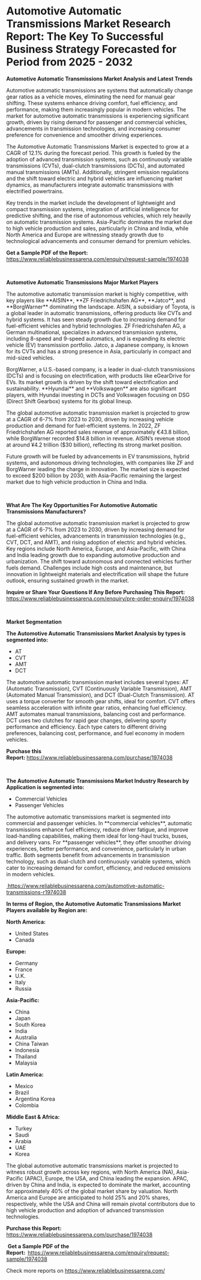 <p><h1>Automotive Automatic Transmissions Market Research Report: The Key To Successful Business Strategy Forecasted for Period from 2025 - 2032</h1></p><p><strong>Automotive Automatic Transmissions Market Analysis and Latest Trends</strong></p>
<p><p>Automotive automatic transmissions are systems that automatically change gear ratios as a vehicle moves, eliminating the need for manual gear shifting. These systems enhance driving comfort, fuel efficiency, and performance, making them increasingly popular in modern vehicles. The market for automotive automatic transmissions is experiencing significant growth, driven by rising demand for passenger and commercial vehicles, advancements in transmission technologies, and increasing consumer preference for convenience and smoother driving experiences.</p><p>The Automotive Automatic Transmissions Market is expected to grow at a CAGR of 12.1% during the forecast period. This growth is fueled by the adoption of advanced transmission systems, such as continuously variable transmissions (CVTs), dual-clutch transmissions (DCTs), and automated manual transmissions (AMTs). Additionally, stringent emission regulations and the shift toward electric and hybrid vehicles are influencing market dynamics, as manufacturers integrate automatic transmissions with electrified powertrains.</p><p>Key trends in the market include the development of lightweight and compact transmission systems, integration of artificial intelligence for predictive shifting, and the rise of autonomous vehicles, which rely heavily on automatic transmission systems. Asia-Pacific dominates the market due to high vehicle production and sales, particularly in China and India, while North America and Europe are witnessing steady growth due to technological advancements and consumer demand for premium vehicles.</p></p>
<p><strong>Get a Sample PDF of the Report:&nbsp;</strong> <a href="https://www.reliablebusinessarena.com/enquiry/request-sample/1974038?utm_campaign=1892&utm_medium=2&utm_source=Github&utm_content=ia&utm_term=23012025&utm_id=automotive-automatic-transmissions">https://www.reliablebusinessarena.com/enquiry/request-sample/1974038</a></p>
<p>&nbsp;</p>
<p><strong>Automotive Automatic Transmissions Major Market Players</strong></p>
<p><p>The automotive automatic transmission market is highly competitive, with key players like **AISIN**, **ZF Friedrichshafen AG**, **Jatco**, and **BorgWarner** dominating the landscape. AISIN, a subsidiary of Toyota, is a global leader in automatic transmissions, offering products like CVTs and hybrid systems. It has seen steady growth due to increasing demand for fuel-efficient vehicles and hybrid technologies. ZF Friedrichshafen AG, a German multinational, specializes in advanced transmission systems, including 8-speed and 9-speed automatics, and is expanding its electric vehicle (EV) transmission portfolio. Jatco, a Japanese company, is known for its CVTs and has a strong presence in Asia, particularly in compact and mid-sized vehicles.</p><p>BorgWarner, a U.S.-based company, is a leader in dual-clutch transmissions (DCTs) and is focusing on electrification, with products like eGearDrive for EVs. Its market growth is driven by the shift toward electrification and sustainability. **Hyundai** and **Volkswagen** are also significant players, with Hyundai investing in DCTs and Volkswagen focusing on DSG (Direct Shift Gearbox) systems for its global lineup.</p><p>The global automotive automatic transmission market is projected to grow at a CAGR of 6-7% from 2023 to 2030, driven by increasing vehicle production and demand for fuel-efficient systems. In 2022, ZF Friedrichshafen AG reported sales revenue of approximately €43.8 billion, while BorgWarner recorded $14.8 billion in revenue. AISIN’s revenue stood at around ¥4.2 trillion ($30 billion), reflecting its strong market position.</p><p>Future growth will be fueled by advancements in EV transmissions, hybrid systems, and autonomous driving technologies, with companies like ZF and BorgWarner leading the charge in innovation. The market size is expected to exceed $200 billion by 2030, with Asia-Pacific remaining the largest market due to high vehicle production in China and India.</p></p>
<p>&nbsp;</p>
<p><strong>What Are The Key Opportunities For Automotive Automatic Transmissions Manufacturers?</strong></p>
<p><p>The global automotive automatic transmission market is projected to grow at a CAGR of 6-7% from 2023 to 2030, driven by increasing demand for fuel-efficient vehicles, advancements in transmission technologies (e.g., CVT, DCT, and AMT), and rising adoption of electric and hybrid vehicles. Key regions include North America, Europe, and Asia-Pacific, with China and India leading growth due to expanding automotive production and urbanization. The shift toward autonomous and connected vehicles further fuels demand. Challenges include high costs and maintenance, but innovation in lightweight materials and electrification will shape the future outlook, ensuring sustained growth in the market.</p></p>
<p><strong>Inquire or Share Your Questions If Any Before Purchasing This Report:</strong> <a href="https://www.reliablebusinessarena.com/enquiry/pre-order-enquiry/1974038?utm_campaign=1892&utm_medium=2&utm_source=Github&utm_content=ia&utm_term=23012025&utm_id=automotive-automatic-transmissions">https://www.reliablebusinessarena.com/enquiry/pre-order-enquiry/1974038</a></p>
<p>&nbsp;</p>
<p><strong>Market Segmentation</strong></p>
<p><strong>The Automotive Automatic Transmissions Market Analysis by types is segmented into:</strong></p>
<p><ul><li>AT</li><li>CVT</li><li>AMT</li><li>DCT</li></ul></p>
<p><p>The automotive automatic transmission market includes several types: AT (Automatic Transmission), CVT (Continuously Variable Transmission), AMT (Automated Manual Transmission), and DCT (Dual-Clutch Transmission). AT uses a torque converter for smooth gear shifts, ideal for comfort. CVT offers seamless acceleration with infinite gear ratios, enhancing fuel efficiency. AMT automates manual transmissions, balancing cost and performance. DCT uses two clutches for rapid gear changes, delivering sporty performance and efficiency. Each type caters to different driving preferences, balancing cost, performance, and fuel economy in modern vehicles.</p></p>
<p><strong>Purchase this Report:&nbsp;</strong><a href="https://www.reliablebusinessarena.com/purchase/1974038?utm_campaign=1892&utm_medium=2&utm_source=Github&utm_content=ia&utm_term=23012025&utm_id=automotive-automatic-transmissions">https://www.reliablebusinessarena.com/purchase/1974038</a></p>
<p>&nbsp;</p>
<p><strong>The Automotive Automatic Transmissions Market Industry Research by Application is segmented into:</strong></p>
<p><ul><li>Commercial Vehicles</li><li>Passenger Vehicles</li></ul></p>
<p><p>The automotive automatic transmissions market is segmented into commercial and passenger vehicles. In **commercial vehicles**, automatic transmissions enhance fuel efficiency, reduce driver fatigue, and improve load-handling capabilities, making them ideal for long-haul trucks, buses, and delivery vans. For **passenger vehicles**, they offer smoother driving experiences, better performance, and convenience, particularly in urban traffic. Both segments benefit from advancements in transmission technology, such as dual-clutch and continuously variable systems, which cater to increasing demand for comfort, efficiency, and reduced emissions in modern vehicles.</p></p>
<p><a href="https://www.reliablebusinessarena.com/automotive-automatic-transmissions-r1974038?utm_campaign=1892&utm_medium=2&utm_source=Github&utm_content=ia&utm_term=23012025&utm_id=automotive-automatic-transmissions">&nbsp;https://www.reliablebusinessarena.com/automotive-automatic-transmissions-r1974038</a></p>
<p><strong>In terms of Region, the Automotive Automatic Transmissions Market Players available by Region are:</strong></p>
<p>
    <p> <strong> North America: </strong>
        <ul>
            <li>United States</li>
            <li>Canada</li>
        </ul>
        </p> 
    <p> <strong> Europe: </strong>
        <ul>
            <li>Germany</li>
            <li>France</li>
            <li>U.K.</li>
            <li>Italy</li>
            <li>Russia</li>
        </ul>
        </p> 
    <p> <strong> Asia-Pacific: </strong>
        <ul>
            <li>China</li>
            <li>Japan</li>
            <li>South Korea</li>
            <li>India</li>
            <li>Australia</li>
            <li>China Taiwan</li>
            <li>Indonesia</li>
            <li>Thailand</li>
            <li>Malaysia</li>
        </ul>
        </p> 
    <p> <strong> Latin America: </strong>
        <ul>
            <li>Mexico</li>
            <li>Brazil</li>
            <li>Argentina Korea</li>
            <li>Colombia</li>
        </ul>
        </p> 
    <p> <strong> Middle East & Africa: </strong>
        <ul>
            <li>Turkey</li>
            <li>Saudi</li>
            <li>Arabia</li>
            <li>UAE</li>
            <li>Korea</li>
        </ul>
    </p>
    </p>
<p><p>The global automotive automatic transmissions market is projected to witness robust growth across key regions, with North America (NA), Asia-Pacific (APAC), Europe, the USA, and China leading the expansion. APAC, driven by China and India, is expected to dominate the market, accounting for approximately 40% of the global market share by valuation. North America and Europe are anticipated to hold 25% and 20% shares, respectively, while the USA and China will remain pivotal contributors due to high vehicle production and adoption of advanced transmission technologies.</p></p>
<p><strong>Purchase this Report: </strong><a href="https://www.reliablebusinessarena.com/purchase/1974038?utm_campaign=1892&utm_medium=2&utm_source=Github&utm_content=ia&utm_term=23012025&utm_id=automotive-automatic-transmissions">https://www.reliablebusinessarena.com/purchase/1974038</a></p>
<p>&nbsp;<strong>Get a Sample PDF of the Report:&nbsp;&nbsp;</strong><a href="https://www.reliablebusinessarena.com/enquiry/request-sample/1974038?utm_campaign=1892&utm_medium=2&utm_source=Github&utm_content=ia&utm_term=23012025&utm_id=automotive-automatic-transmissions">https://www.reliablebusinessarena.com/enquiry/request-sample/1974038</a></p>
<p><strong></strong></p>
<p>Check more reports on <a href="https://www.reliablebusinessarena.com/?utm_campaign=1892&utm_medium=2&utm_source=Github&utm_content=ia&utm_term=23012025&utm_id=automotive-automatic-transmissions">https://www.reliablebusinessarena.com/</a></p>